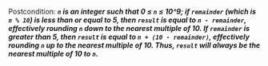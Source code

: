 Postcondition: ***`n` is an integer such that 0 ≤ `n` ≤ 10^9; if `remainder` (which is `n % 10`) is less than or equal to 5, then `result` is equal to `n - remainder`, effectively rounding `n` down to the nearest multiple of 10. If `remainder` is greater than 5, then `result` is equal to `n + (10 - remainder)`, effectively rounding `n` up to the nearest multiple of 10. Thus, `result` will always be the nearest multiple of 10 to `n`.***